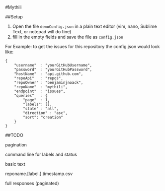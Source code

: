 #Mythili

##Setup

1. Open the file `demoConfig.json` in a plain text editor (vim, nano, Sublime Text, or notepad will do fine)
2. fill in the empty fields and save the file as `config.json`

For Example: to get the issues for this repository the config.json would look like:

```
{
	"username"	: "yourGitHubUsername",
	"password"	: "yourGitHubPassword",
	"hostName"	: "api.github.com",
	"repoApi"	: "repos",
	"repoOwner"	: "benjaminjnoack",
	"repoName" 	: "mythili",
	"endpoint"	: "issues",
	"queries"	: {
		"page"	: 1,
		"labels": [],
		"state" : "all",
		"direction" : "asc",
		"sort": "creation"
	}
}
```



##TODO

pagination

command line for labels and status

basic text

reponame.[label.].timestamp.csv

full responses (paginated)



